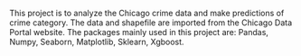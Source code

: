 This project is to analyze the Chicago crime data and make predictions of crime category.
The data and shapefile are imported from the Chicago Data Portal website.
The packages mainly used in this project are: Pandas, Numpy, Seaborn, Matplotlib, Sklearn, Xgboost.
